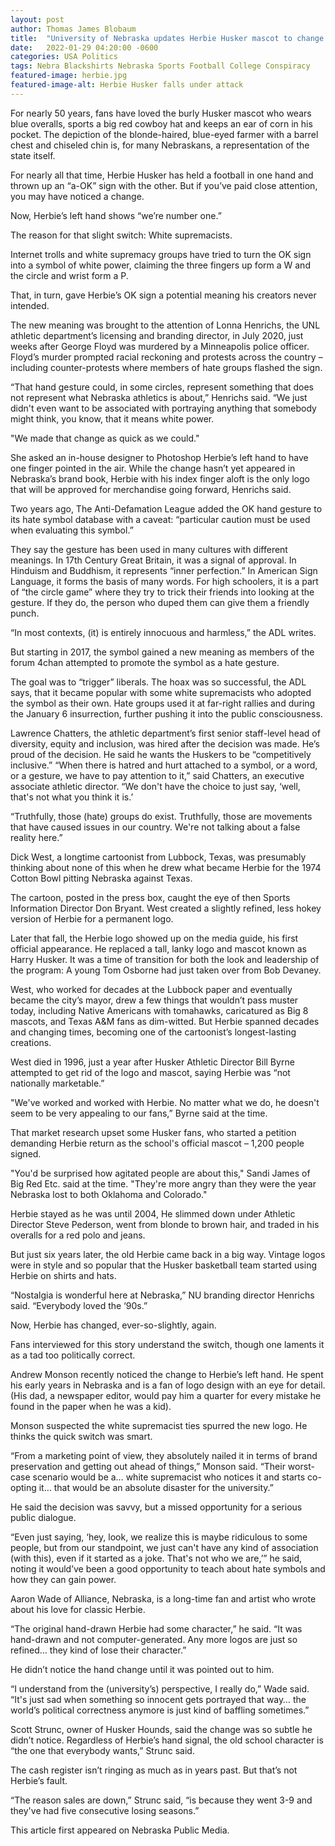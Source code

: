 ```yaml
---
layout: post
author: Thomas James Blobaum 
title:  "University of Nebraska updates Herbie Husker mascot to change hand gesture associated with white supremacy"
date:   2022-01-29 04:20:00 -0600
categories: USA Politics 
tags: Nebra Blackshirts Nebraska Sports Football College Conspiracy 
featured-image: herbie.jpg
featured-image-alt: Herbie Husker falls under attack 
---
```

For nearly 50 years, fans have loved the burly Husker mascot who wears blue overalls, sports a big red cowboy hat and keeps an ear of corn in his pocket. The depiction of the blonde-haired, blue-eyed farmer with a barrel chest and chiseled chin is, for many Nebraskans, a representation of the state itself.

For nearly all that time, Herbie Husker has held a football in one hand and thrown up an “a-OK” sign with the other. But if you’ve paid close attention, you may have noticed a change.

Now, Herbie’s left hand shows “we’re number one.”

The reason for that slight switch: White supremacists.

Internet trolls and white supremacy groups have tried to turn the OK sign into a symbol of white power, claiming the three fingers up form a W and the circle and wrist form a P.

That, in turn, gave Herbie’s OK sign a potential meaning his creators never intended.

The new meaning was brought to the attention of Lonna Henrichs, the UNL athletic department’s licensing and branding director, in July 2020, just weeks after George Floyd was murdered by a Minneapolis police officer. Floyd’s murder prompted racial reckoning and protests across the country – including counter-protests where members of hate groups flashed the sign.

“That hand gesture could, in some circles, represent something that does not represent what Nebraska athletics is about,” Henrichs said. “We just didn't even want to be associated with portraying anything that somebody might think, you know, that it means white power.

"We made that change as quick as we could."

She asked an in-house designer to Photoshop Herbie’s left hand to have one finger pointed in the air. While the change hasn’t yet appeared in Nebraska’s brand book, Herbie with his index finger aloft is the only logo that will be approved for merchandise going forward, Henrichs said.

Two years ago, The Anti-Defamation League added the OK hand gesture to its hate symbol database with a caveat: “particular caution must be used when evaluating this symbol.”

They say the gesture has been used in many cultures with different meanings. In 17th Century Great Britain, it was a signal of approval. In Hinduism and Buddhism, it represents “inner perfection.” In American Sign Language, it forms the basis of many words. For high schoolers, it is a part of “the circle game” where they try to trick their friends into looking at the gesture. If they do, the person who duped them can give them a friendly punch.

“In most contexts, (it) is entirely innocuous and harmless,” the ADL writes.

But starting in 2017, the symbol gained a new meaning as members of the forum 4chan attempted to promote the symbol as a hate gesture.

The goal was to “trigger” liberals. The hoax was so successful, the ADL says, that it became popular with some white supremacists who adopted the symbol as their own. Hate groups used it at far-right rallies and during the January 6 insurrection, further pushing it into the public consciousness.

Lawrence Chatters, the athletic department’s first senior staff-level head of diversity, equity and inclusion, was hired after the decision was made. He’s proud of the decision. He said he wants the Huskers to be “competitively inclusive.”
“When there is hatred and hurt attached to a symbol, or a word, or a gesture, we have to pay attention to it,” said Chatters, an executive associate athletic director. “We don't have the choice to just say, ‘well, that's not what you think it is.’

“Truthfully, those (hate) groups do exist. Truthfully, those are movements that have caused issues in our country. We're not talking about a false reality here.”

Dick West, a longtime cartoonist from Lubbock, Texas, was presumably thinking about none of this when he drew what became Herbie for the 1974 Cotton Bowl pitting Nebraska against Texas.

The cartoon, posted in the press box, caught the eye of then Sports Information Director Don Bryant. West created a slightly refined, less hokey version of Herbie for a permanent logo.

Later that fall, the Herbie logo showed up on the media guide, his first official appearance. He replaced a tall, lanky logo and mascot known as Harry Husker. It was a time of transition for both the look and leadership of the program: A young Tom Osborne had just taken over from Bob Devaney.

West, who worked for decades at the Lubbock paper and eventually became the city’s mayor, drew a few things that wouldn’t pass muster today, including Native Americans with tomahawks, caricatured as Big 8 mascots, and Texas A&M fans as dim-witted. But Herbie spanned decades and changing times, becoming one of the cartoonist’s longest-lasting creations.

West died in 1996, just a year after Husker Athletic Director Bill Byrne attempted to get rid of the logo and mascot, saying Herbie was “not nationally marketable.”

"We've worked and worked with Herbie. No matter what we do, he doesn't seem to be very appealing to our fans,” Byrne said at the time.

That market research upset some Husker fans, who started a petition demanding Herbie return as the school's official mascot – 1,200 people signed.

"You'd be surprised how agitated people are about this," Sandi James of Big Red Etc. said at the time. "They're more angry than they were the year Nebraska lost to both Oklahoma and Colorado."

Herbie stayed as he was until 2004, He slimmed down under Athletic Director Steve Pederson, went from blonde to brown hair, and traded in his overalls for a red polo and jeans.

But just six years later, the old Herbie came back in a big way. Vintage logos were in style and so popular that the Husker basketball team started using Herbie on shirts and hats.

“Nostalgia is wonderful here at Nebraska,” NU branding director Henrichs said. “Everybody loved the ‘90s.”

Now, Herbie has changed, ever-so-slightly, again.

Fans interviewed for this story understand the switch, though one laments it as a tad too politically correct.

Andrew Monson recently noticed the change to Herbie’s left hand. He spent his early years in Nebraska and is a fan of logo design with an eye for detail. (His dad, a newspaper editor, would pay him a quarter for every mistake he found in the paper when he was a kid).

Monson suspected the white supremacist ties spurred the new logo. He thinks the quick switch was smart.

“From a marketing point of view, they absolutely nailed it in terms of brand preservation and getting out ahead of things,” Monson said. “Their worst-case scenario would be a… white supremacist who notices it and starts co-opting it… that would be an absolute disaster for the university.”

He said the decision was savvy, but a missed opportunity for a serious public dialogue.

“Even just saying, ‘hey, look, we realize this is maybe ridiculous to some people, but from our standpoint, we just can't have any kind of association (with this), even if it started as a joke. That's not who we are,’” he said, noting it would’ve been a good opportunity to teach about hate symbols and how they can gain power.

Aaron Wade of Alliance, Nebraska, is a long-time fan and artist who wrote about his love for classic Herbie.

“The original hand-drawn Herbie had some character,” he said. “It was hand-drawn and not computer-generated. Any more logos are just so refined… they kind of lose their character.”

He didn’t notice the hand change until it was pointed out to him.

“I understand from the (university’s) perspective, I really do,” Wade said. “It's just sad when something so innocent gets portrayed that way… the world’s political correctness anymore is just kind of baffling sometimes.”

Scott Strunc, owner of Husker Hounds, said the change was so subtle he didn’t notice. Regardless of Herbie’s hand signal, the old school character is “the one that everybody wants,” Strunc said.

The cash register isn’t ringing as much as in years past. But that’s not Herbie’s fault.

“The reason sales are down,” Strunc said, “is because they went 3-9 and they've had five consecutive losing seasons.”

This article first appeared on Nebraska Public Media.

<a href="https://nebraskapublicmedia.org/en/news/news-articles/how-white-supremacy-changed-herbie-husker/" data-iframely-url></a>
